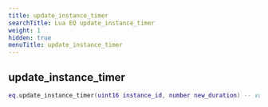 ```yaml
---
title: update_instance_timer
searchTitle: Lua EQ update_instance_timer
weight: 1
hidden: true
menuTitle: update_instance_timer
---
```

## update_instance_timer
```lua
eq.update_instance_timer(uint16 instance_id, number new_duration) -- void
```